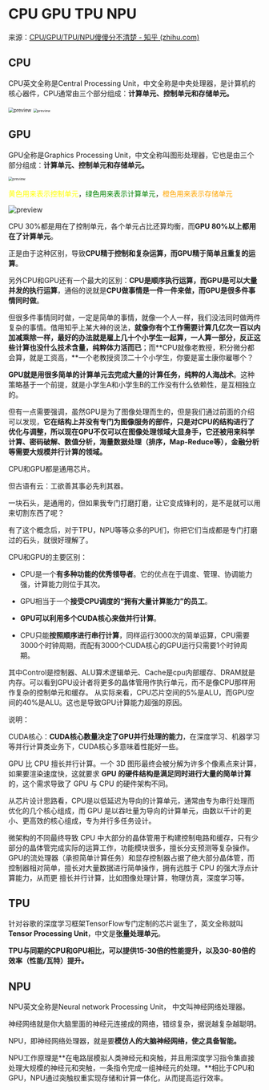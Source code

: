 # CPU GPU TPU NPU

来源：[CPU/GPU/TPU/NPU傻傻分不清楚 - 知乎 (zhihu.com)](https://zhuanlan.zhihu.com/p/101550272)

## CPU

CPU英文全称是Central Processing Unit，中文全称是中央处理器，是计算机的核心器件，CPU通常由三个部分组成：**计算单元、控制单元和存储单元。**

<img src="https://pic2.zhimg.com/v2-d65f155a80f7a1d6e6227d01c7f414a1_r.jpg" alt="preview" style="zoom: 67%;" />

<img src="https://i.loli.net/2021/08/25/MiC7gJOvsKFRN49.jpg" alt="preview" style="zoom:50%;" />

## GPU

GPU全称是Graphics Processing Unit，中文全称叫图形处理器，它也是由三个部分组成：**计算单元、控制单元和存储单元。**

<img src="https://i.loli.net/2021/08/25/db2DQwWXm7LveKg.jpg" alt="preview" style="zoom: 50%;" />

<font color="yellow">黄色用来表示控制单元</font>，<font color="green">绿色用来表示计算单元</font>，<font color="orange">橙色用来表示存储单元</font>

![preview](https://pic4.zhimg.com/v2-005d784787c6e72d75214c3cbe1ea303_r.jpg)

CPU 30%都是用在了控制单元，各个单元占比还算均衡，而**GPU 80%以上都用在了计算单元**。

正是由于这种区别，导致**CPU精于控制和复杂运算，而GPU精于简单且重复的运算**。

另外CPU和GPU还有一个最大的区别：**CPU是顺序执行运算，而GPU是可以大量并发的执行运算**，通俗的说就是**CPU做事情是一件一件来做，而GPU是很多件事情同时做**。

但很多件事情同时做，一定是简单的事情，就像一个人一样，我们没法同时做两件复杂的事情。借用知乎上某大神的说法，**就像你有个工作需要计算几亿次一百以内加减乘除一样，最好的办法就是雇上几十个小学生一起算，一人算一部分，反正这些计算也没什么技术含量，纯粹体力活而已**；而**CPU就像老教授，积分微分都会算，就是工资高，**一个老教授资顶二十个小学生，你要是富士康你雇哪个？

**GPU就是用很多简单的计算单元去完成大量的计算任务，纯粹的人海战术**。这种策略基于一个前提，就是小学生A和小学生B的工作没有什么依赖性，是互相独立的。

但有一点需要强调，虽然GPU是为了图像处理而生的，但是我们通过前面的介绍可以发现，**它在结构上并没有专门为图像服务的部件，只是对CPU的结构进行了优化与调整，所以现在GPU不仅可以在图像处理领域大显身手，它还被用来科学计算、密码破解、数值分析，海量数据处理（排序，Map-Reduce等），金融分析等需要大规模并行计算的领域。**

CPU和GPU都是通用芯片。

但古语有云：工欲善其事必先利其器。

一块石头，是通用的，但如果我专门打磨打磨，让它变成锋利的，是不是就可以用来切割东西了呢？

有了这个概念后，对于TPU，NPU等等众多的PU们，你把它们当成都是专门打磨过的石头，就很好理解了。



CPU和GPU的主要区别：

* CPU是一个**有多种功能的优秀领导者**。它的优点在于调度、管理、协调能力强，计算能力则位于其次。

* GPU相当于一个**接受CPU调度的“拥有大量计算能力”的员工**。

  

* **GPU可以利用多个CUDA核心来做并行计算**。
* CPU只能**按照顺序进行串行计算**，同样运行3000次的简单运算，CPU需要3000个时钟周期，而配有3000个CUDA核心的GPU运行只需要1个时钟周期。

其中Control是控制器、ALU算术逻辑单元、Cache是cpu内部缓存、DRAM就是内存。可以看到GPU设计者将更多的晶体管用作执行单元，而不是像CPU那样用作复杂的控制单元和缓存。
从实际来看，CPU芯片空间的5%是ALU，而GPU空间的40%是ALU。这也是导致GPU计算能力超强的原因。

说明：

CUDA核心：**CUDA核心数量决定了GPU并行处理的能力**，在深度学习、机器学习等并行计算类业务下，CUDA核心多意味着性能好一些。



GPU 比 CPU 擅长并行计算。一个 3D 图形最终会被分解为许多个像素点来计算，如果要渲染速度快，这就要求 **GPU 的硬件结构是满足同时进行大量的简单计算**的，这个需求导致了 GPU 与 CPU 的硬件架构不同。

从芯片设计思路看，CPU是以低延迟为导向的计算单元，通常由专为串行处理而优化的几个核心组成，而 GPU 是以吞吐量为导向的计算单元，由数以千计的更小、更高效的核心组成，专为并行多任务设计。

微架构的不同最终导致 CPU 中大部分的晶体管用于构建控制电路和缓存，只有少部分的晶体管完成实际的运算工作，功能模块很多，擅长分支预测等复杂操作。GPU的流处理器（承担简单计算任务）和显存控制器占据了绝大部分晶体管，而控制器相对简单，擅长对大量数据进行简单操作，拥有远胜于 CPU 的强大浮点计算能力，从而更
擅长并行计算，比如图像处理计算，物理仿真，深度学习等。



## TPU 

针对谷歌的深度学习框架TensorFlow专门定制的芯片诞生了，英文全称就叫**Tensor Processing Unit**，中文是**张量处理单元**。

**TPU与同期的CPU和GPU相比，可以提供15-30倍的性能提升，以及30-80倍的效率（性能/瓦特）提升。**

## **NPU**

NPU英文全称是Neural network Processing Unit， 中文叫神经网络处理器。

神经网络就是你大脑里面的神经元连接成的网络，错综复杂，据说越复杂越聪明。

NPU，即神经网络处理器，就是要**模仿人的大脑神经网络，使之具备智能。**

NPU工作原理是**在电路层模拟人类神经元和突触，并且用深度学习指令集直接处理大规模的神经元和突触，一条指令完成一组神经元的处理。**相比于CPU和GPU，NPU通过突触权重实现存储和计算一体化，从而提高运行效率。

